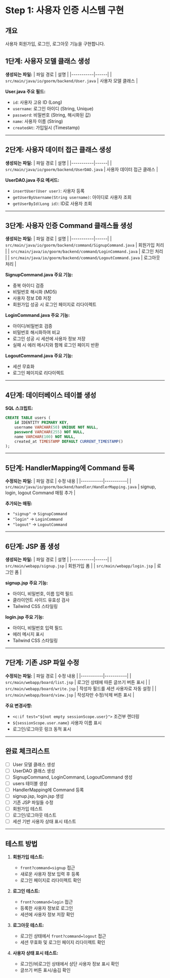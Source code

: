 # Step 1: 사용자 인증 시스템 구현

## 개요

사용자 회원가입, 로그인, 로그아웃 기능을 구현합니다.

## 1단계: 사용자 모델 클래스 생성

**생성되는 파일:**
| 파일 경로 | 설명 |
|-----------|------|
| `src/main/java/io/goorm/backend/User.java` | 사용자 모델 클래스 |

**User.java 주요 필드:**

- `id`: 사용자 고유 ID (Long)
- `username`: 로그인 아이디 (String, Unique)
- `password`: 비밀번호 (String, 해시화된 값)
- `name`: 사용자 이름 (String)
- `createdAt`: 가입일시 (Timestamp)

---

## 2단계: 사용자 데이터 접근 클래스 생성

**생성되는 파일:**
| 파일 경로 | 설명 |
|-----------|------|
| `src/main/java/io/goorm/backend/UserDAO.java` | 사용자 데이터 접근 클래스 |

**UserDAO.java 주요 메서드:**

- `insertUser(User user)`: 사용자 등록
- `getUserByUsername(String username)`: 아이디로 사용자 조회
- `getUserById(Long id)`: ID로 사용자 조회

---

## 3단계: 사용자 인증 Command 클래스들 생성

**생성되는 파일:**
| 파일 경로 | 설명 |
|-----------|------|
| `src/main/java/io/goorm/backend/command/SignupCommand.java` | 회원가입 처리 |
| `src/main/java/io/goorm/backend/command/LoginCommand.java` | 로그인 처리 |
| `src/main/java/io/goorm/backend/command/LogoutCommand.java` | 로그아웃 처리 |

**SignupCommand.java 주요 기능:**

- 중복 아이디 검증
- 비밀번호 해시화 (MD5)
- 사용자 정보 DB 저장
- 회원가입 성공 시 로그인 페이지로 리다이렉트

**LoginCommand.java 주요 기능:**

- 아이디/비밀번호 검증
- 비밀번호 해시화하여 비교
- 로그인 성공 시 세션에 사용자 정보 저장
- 실패 시 에러 메시지와 함께 로그인 페이지 반환

**LogoutCommand.java 주요 기능:**

- 세션 무효화
- 로그인 페이지로 리다이렉트

---

## 4단계: 데이터베이스 테이블 생성

**SQL 스크립트:**

```sql
CREATE TABLE users (
    id IDENTITY PRIMARY KEY,
    username VARCHAR(50) UNIQUE NOT NULL,
    password VARCHAR(255) NOT NULL,
    name VARCHAR(100) NOT NULL,
    created_at TIMESTAMP DEFAULT CURRENT_TIMESTAMP()
);
```

---

## 5단계: HandlerMapping에 Command 등록

**수정되는 파일:**
| 파일 경로 | 수정 내용 |
|-----------|-----------|
| `src/main/java/io/goorm/backend/handler/HandlerMapping.java` | signup, login, logout Command 매핑 추가 |

**추가되는 매핑:**

- `"signup"` → `SignupCommand`
- `"login"` → `LoginCommand`
- `"logout"` → `LogoutCommand`

---

## 6단계: JSP 폼 생성

**생성되는 파일:**
| 파일 경로 | 설명 |
|-----------|------|
| `src/main/webapp/signup.jsp` | 회원가입 폼 |
| `src/main/webapp/login.jsp` | 로그인 폼 |

**signup.jsp 주요 기능:**

- 아이디, 비밀번호, 이름 입력 필드
- 클라이언트 사이드 유효성 검사
- Tailwind CSS 스타일링

**login.jsp 주요 기능:**

- 아이디, 비밀번호 입력 필드
- 에러 메시지 표시
- Tailwind CSS 스타일링

---

## 7단계: 기존 JSP 파일 수정

**수정되는 파일:**
| 파일 경로 | 수정 내용 |
|-----------|-----------|
| `src/main/webapp/board/list.jsp` | 로그인 상태에 따른 글쓰기 버튼 표시 |
| `src/main/webapp/board/write.jsp` | 작성자 필드를 세션 사용자로 자동 설정 |
| `src/main/webapp/board/view.jsp` | 작성자만 수정/삭제 버튼 표시 |

**주요 변경사항:**

- `<c:if test="${not empty sessionScope.user}">` 조건부 렌더링
- `${sessionScope.user.name}` 사용자 이름 표시
- 로그인/로그아웃 링크 동적 표시

---

## 완료 체크리스트

- [ ] User 모델 클래스 생성
- [ ] UserDAO 클래스 생성
- [ ] SignupCommand, LoginCommand, LogoutCommand 생성
- [ ] users 테이블 생성
- [ ] HandlerMapping에 Command 등록
- [ ] signup.jsp, login.jsp 생성
- [ ] 기존 JSP 파일들 수정
- [ ] 회원가입 테스트
- [ ] 로그인/로그아웃 테스트
- [ ] 세션 기반 사용자 상태 표시 테스트

---

## 테스트 방법

1. **회원가입 테스트:**

   - `front?command=signup` 접근
   - 새로운 사용자 정보 입력 후 등록
   - 로그인 페이지로 리다이렉트 확인

2. **로그인 테스트:**

   - `front?command=login` 접근
   - 등록한 사용자 정보로 로그인
   - 세션에 사용자 정보 저장 확인

3. **로그아웃 테스트:**

   - 로그인 상태에서 `front?command=logout` 접근
   - 세션 무효화 및 로그인 페이지 리다이렉트 확인

4. **사용자 상태 표시 테스트:**
   - 로그인/비로그인 상태에서 상단 사용자 정보 표시 확인
   - 글쓰기 버튼 표시/숨김 확인
